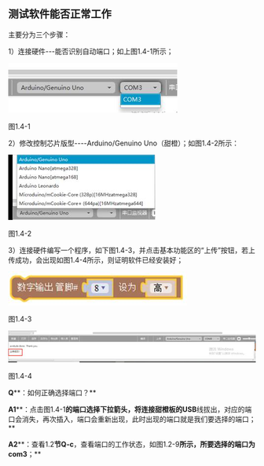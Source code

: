 ## 测试软件能否正常工作

主要分为三个步骤：

1）连接硬件---能否识别自动端口；如上图1.4-1所示；

![img](/assets/image050.jpg)

图1.4-1

2）修改控制芯片版型----Arduino/Genuino Uno（甜橙）；如图1.4-2所示：

![img](/assets/image052.jpg)

图1.4-2

3）连接硬件编写一个程序，如下图1.4-3，并点击基本功能区的“上传”按钮，若上传成功，会出现如图1.4-4所示，则证明软件已经安装好；

![img](/assets/image054.jpg)

图1.4-3

![img](/assets/image056.jpg)

图1.4-4

**Q****：如何正确选择端口？**

**A1****：点击图1.4-1****的端口选择下拉箭头，将连接甜橙板的USB****线拔出，对应的端口会消失，再次插入，端口会重新出现，此时出现的端口就是我们要选择的端口；**

**A2****：查看1.2****节Q-c****，查看端口的工作状态，如图1.2-9****所示，所要选择的端口为com3****；**